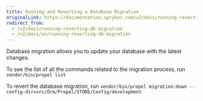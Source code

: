 ```yaml
---
title: Running and Reverting a Database Migration
originalLink: https://documentation.spryker.com/v2/docs/running-reverting-db-migration
redirect_from:
  - /v2/docs/running-reverting-db-migration
  - /v2/docs/en/running-reverting-db-migration
---
```


Database migration allows you to update your database with the latest changes.

To see the list of all the commands related to the migration process, run
`vendor/bin/propel list`

To revert the database migration, run
`vendor/bin/propel migration:down --config-dir=src/Orm/Propel/STORE/Config/development`

<!-- Last review date: Nov 6, 2018 by Rene Klatt, Helen Kravchenko -->

